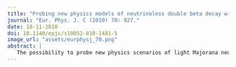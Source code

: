 ```yaml
---
title: "Probing new physics models of neutrinoless double beta decay with SuperNEMO"
journal: "Eur. Phys. J. C (2010) 70: 927."
date: 18-11-2010
doi: 10.1140/epjc/s10052-010-1481-5
image_url: "assets/eurphysj_70.png"
abstract: |
   The possibility to probe new physics scenarios of light Majorana neutrino exchange and right-handed currents at the planned next generation neutrinoless double $\beta$ decay experiment SuperNEMO is discussed. Its ability to study different isotopes and track the outgoing electrons provides the means to discriminate different underlying mechanisms for the neutrinoless double $\beta$ decay by measuring the decay half-life and the electron angular and energy distributions.
---
```

